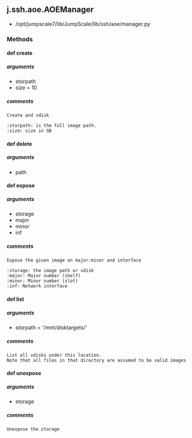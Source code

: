 <!-- toc -->
## j.ssh.aoe.AOEManager

- /opt/jumpscale7/lib/JumpScale/lib/ssh/aoe/manager.py

### Methods

#### def create 

##### arguments

- storpath
- size = 10

##### comments

```
Create and vdisk

:storpath: is the full image path.
:size: size in GB

```

#### def delete 

##### arguments

- path

#### def expose 

##### arguments

- storage
- major
- minor
- inf

##### comments

```
Expose the given image on major:minor and interface

:storage: the image path or vdisk
:major: Major number (shelf)
:minor: Minor number (slot)
:inf: Network interface

```

#### def list 

##### arguments

- storpath = '/mnt/disktargets/'

##### comments

```
List all vdisks under this location.
Note that all files in that directory are assumed to be valid images

```

#### def unexpose 

##### arguments

- storage

##### comments

```
Unexpose the storage

```

